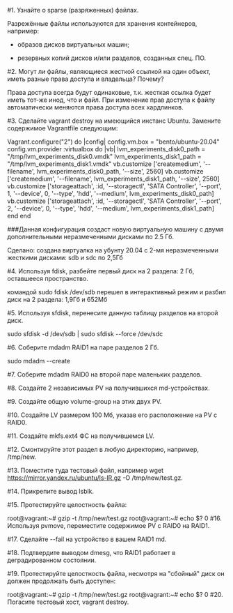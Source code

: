 #1. Узнайте о sparse (разряженных) файлах.

Разрежённые файлы используются для хранения контейнеров, например:

- образов дисков виртуальных машин;

- резервных копий дисков и/или разделов, созданных спец. ПО.

#2. Могут ли файлы, являющиеся жесткой ссылкой на один объект, иметь разные права доступа и владельца? Почему?

Права доступа всегда будут одинаковые, т.к. жесткая ссылка будет иметь тот-же инод, что и файл. При изменение прав доступа к файлу автоматически меняются права доступа всех хардлинков.

#3. Сделайте vagrant destroy на имеющийся инстанс Ubuntu. Замените содержимое Vagrantfile следующим:

Vagrant.configure("2") do |config|
  config.vm.box = "bento/ubuntu-20.04"
  config.vm.provider :virtualbox do |vb|
    lvm_experiments_disk0_path = "/tmp/lvm_experiments_disk0.vmdk"
    lvm_experiments_disk1_path = "/tmp/lvm_experiments_disk1.vmdk"
    vb.customize ['createmedium', '--filename', lvm_experiments_disk0_path, '--size', 2560]
    vb.customize ['createmedium', '--filename', lvm_experiments_disk1_path, '--size', 2560]
    vb.customize ['storageattach', :id, '--storagectl', 'SATA Controller', '--port', 1, '--device', 0, '--type', 'hdd', '--medium', lvm_experiments_disk0_path]
    vb.customize ['storageattach', :id, '--storagectl', 'SATA Controller', '--port', 2, '--device', 0, '--type', 'hdd', '--medium', lvm_experiments_disk1_path]
  end
end

###Данная конфигурация создаст новую виртуальную машину с двумя дополнительными неразмеченными дисками по 2.5 Гб.

Сделано: создана виртуалка на убунту 20.04 с 2-мя неразмеченными жесткими дисками: sdb и sdc по 2,5Гб

#4. Используя fdisk, разбейте первый диск на 2 раздела: 2 Гб, оставшееся пространство.

командой sudo fdisk /dev/sdb перешел в интерактивный режим и разбил диск на 2 раздела: 1,9Гб и 652Мб


#5. Используя sfdisk, перенесите данную таблицу разделов на второй диск.

sudo sfdisk -d /dev/sdb | sudo sfdisk --force /dev/sdc

#6. Соберите mdadm RAID1 на паре разделов 2 Гб.

sudo mdadm --create

#7. Соберите mdadm RAID0 на второй паре маленьких разделов.

#8. Создайте 2 независимых PV на получившихся md-устройствах.

#9. Создайте общую volume-group на этих двух PV.

#10. Создайте LV размером 100 Мб, указав его расположение на PV с RAID0.

#11. Создайте mkfs.ext4 ФС на получившемся LV.

#12. Смонтируйте этот раздел в любую директорию, например, /tmp/new.

#13. Поместите туда тестовый файл, например wget https://mirror.yandex.ru/ubuntu/ls-lR.gz -O /tmp/new/test.gz.

#14. Прикрепите вывод lsblk.

#15. Протестируйте целостность файла:

root@vagrant:~# gzip -t /tmp/new/test.gz
root@vagrant:~# echo $?
0
#16. Используя pvmove, переместите содержимое PV с RAID0 на RAID1.

#17. Сделайте --fail на устройство в вашем RAID1 md.

#18. Подтвердите выводом dmesg, что RAID1 работает в деградированном состоянии.

#19. Протестируйте целостность файла, несмотря на "сбойный" диск он должен продолжать быть доступен:

root@vagrant:~# gzip -t /tmp/new/test.gz
root@vagrant:~# echo $?
0
#20. Погасите тестовый хост, vagrant destroy.

